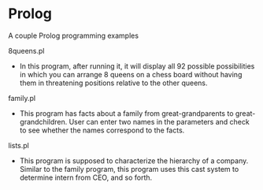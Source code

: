 # Prolog
A couple Prolog programming examples

8queens.pl

- In this program, after running it, it will display all 92 possible possibilities in which you can arrange 8 queens on a chess board without having them in threatening positions relative to the other queens.

family.pl

- This program has facts about a family from great-grandparents to great-grandchildren. User can enter two names in the parameters and check to see whether the names correspond to the facts.

lists.pl

- This program is supposed to characterize the hierarchy of a company. Similar to the family program, this program uses this cast system to determine intern from CEO, and so forth.
